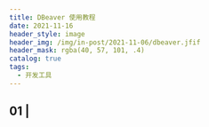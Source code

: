 ```yaml
---
title: DBeaver 使用教程
date: 2021-11-16
header_style: image
header_img: /img/in-post/2021-11-06/dbeaver.jfif
header_mask: rgba(40, 57, 101, .4)
catalog: true
tags:
  - 开发工具
---
```




## 01 | 